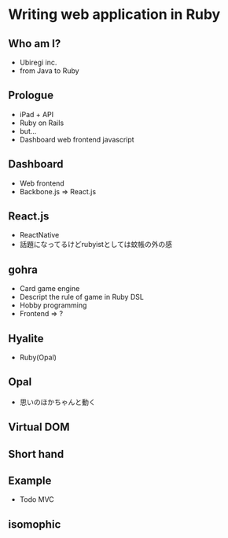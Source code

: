 # Writing web application in Ruby

## Who am I?
* Ubiregi inc.
* from Java to Ruby

## Prologue
* iPad + API
* Ruby on Rails
* but...
* Dashboard web frontend javascript

## Dashboard
* Web frontend
* Backbone.js => React.js

## React.js
* ReactNative
* 話題になってるけどrubyistとしては蚊帳の外の感


## gohra
* Card game engine
* Descript the rule of game in Ruby DSL
* Hobby programming
* Frontend => ?

## Hyalite
* Ruby(Opal)

## Opal
* 思いのほかちゃんと動く

## Virtual DOM


## Short hand

## Example
* Todo MVC

## isomophic
